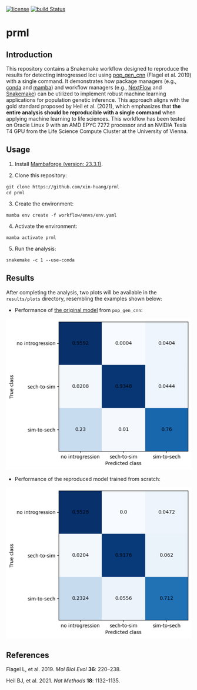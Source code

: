 [![license](https://img.shields.io/badge/license-GPL%20v3-black.svg?style=flat-square)](LICENSE) [![build Status](https://img.shields.io/github/actions/workflow/status/xin-huang/prml/build.yaml?branch=main&style=flat-square)](https://github.com/xin-huang/prml/actions)

# prml

## Introduction

This repository contains a Snakemake workflow designed to reproduce the results for detecting introgressed loci using [pop_gen_cnn](https://github.com/flag0010/pop_gen_cnn/) (Flagel et al. 2019) with a single command. It demonstrates how package managers (e.g., [conda](https://conda.io/projects/conda/en/latest/user-guide/getting-started.html) and [mamba](https://mamba.readthedocs.io/en/latest/)) and workflow managers (e.g., [NextFlow](https://www.nextflow.io/) and [Snakemake](https://snakemake.readthedocs.io/en/stable/)) can be utilized to implement robust machine learning applications for population genetic inference. This approach aligns with the gold standard proposed by Heil et al. (2021), which emphasizes that **the entire analysis should be reproducible with a single command** when applying machine learning to life sciences. This workflow has been tested on Oracle Linux 9 with an AMD EPYC 7272 processor and an NVIDIA Tesla T4 GPU from the Life Science Compute Cluster at the University of Vienna.

## Usage

1. Install [Mambaforge (version: 23.3.1)](https://github.com/conda-forge/miniforge/releases/download/23.3.1-1/Mambaforge-23.3.1-1-Linux-x86_64.sh).

2. Clone this repository:

```
git clone https://github.com/xin-huang/prml
cd prml
```

3. Create the environment:

```
mamba env create -f workflow/envs/env.yaml
```

4. Activate the environment:

```
mamba activate prml
```

5. Run the analysis:

```
snakemake -c 1 --use-conda
```

## Results

After completing the analysis, two plots will be available in the `results/plots` directory, resembling the examples shown below:

- Performance of [the original model](https://github.com/flag0010/pop_gen_cnn/blob/master/introgression/big.data.89.2.acc.mod) from `pop_gen_cnn`:

![original](expected_results/plots/pop_gen_cnn.original.model.performance.png)

- Performance of the reproduced model trained from scratch:

![reproduced](expected_results/plots/pop_gen_cnn.reproduced.model.performance.png)

## References

Flagel L, et al. 2019. *Mol Biol Evol* **36**: 220–238.

Heil BJ, et al. 2021. *Nat Methods* **18**: 1132–1135.

